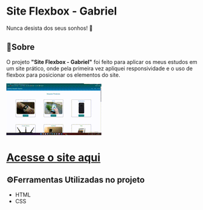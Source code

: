 <h1>Site Flexbox - Gabriel</h1>
<p>Nunca desista dos seus sonhos! 💪</p>

## 🚨Sobre

O projeto **"Site Flexbox - Gabriel"** foi feito para aplicar os meus estudos em um site prático, onde pela primeira vez apliquei responsividade e o uso de flexbox para posicionar os elementos do site.

![demonstracao.gif](./demonstracao.gif)

<h1><a a href="https://gabrielflexbox.netlify.app/" target="_blank">Acesse o site aqui</a></h1>

## ⚙️Ferramentas Utilizadas no projeto

- HTML
- CSS
